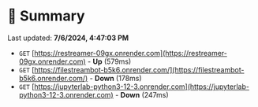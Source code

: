 # 📖 Summary
Last updated: **7/6/2024, 4:47:03 PM**

- `GET` [https://restreamer-09gx.onrender.com](https://restreamer-09gx.onrender.com) - **Up** (579ms)
- `GET` [https://filestreambot-b5k6.onrender.com/](https://filestreambot-b5k6.onrender.com/) - **Down** (178ms)
- `GET` [https://jupyterlab-python3-12-3.onrender.com](https://jupyterlab-python3-12-3.onrender.com) - **Down** (247ms)

